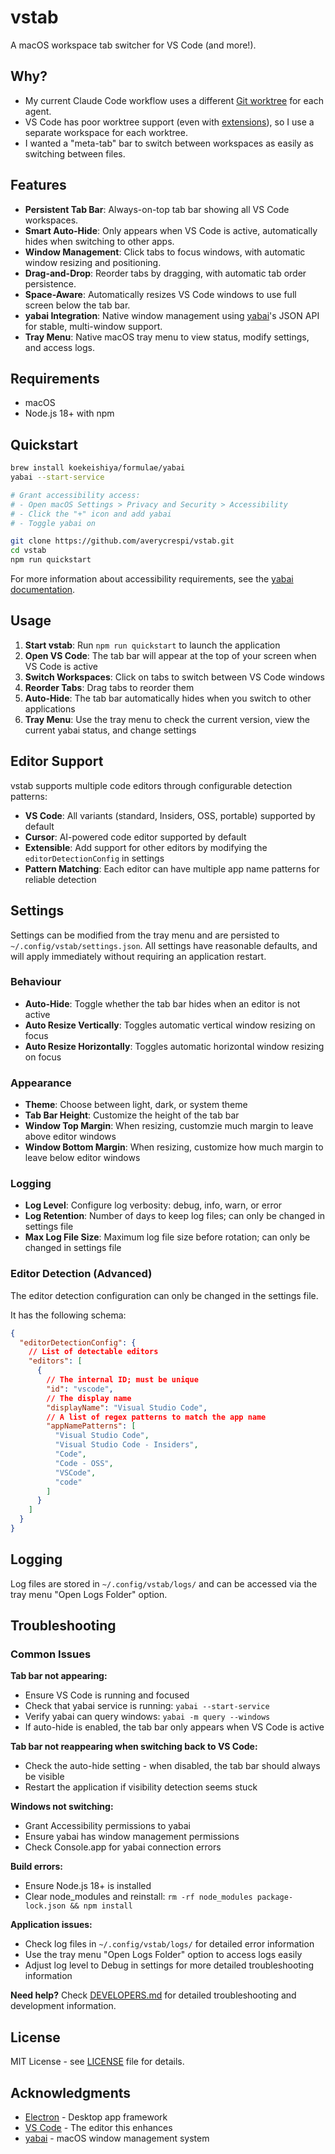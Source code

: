 # vstab

A macOS workspace tab switcher for VS Code (and more!).

## Why?

- My current Claude Code workflow uses a different [Git worktree](https://git-scm.com/docs/git-worktree) for each agent.
- VS Code has poor worktree support (even with [extensions](https://github.com/CodeInKlingon/vscode-git-worktree)), so I use a separate workspace for each worktree.
- I wanted a "meta-tab" bar to switch between workspaces as easily as switching between files.

## Features

- **Persistent Tab Bar**: Always-on-top tab bar showing all VS Code workspaces.
- **Smart Auto-Hide**: Only appears when VS Code is active, automatically hides when switching to other apps.
- **Window Management**: Click tabs to focus windows, with automatic window resizing and positioning.
- **Drag-and-Drop**: Reorder tabs by dragging, with automatic tab order persistence.
- **Space-Aware**: Automatically resizes VS Code windows to use full screen below the tab bar.
- **yabai Integration**: Native window management using [yabai](https://github.com/koekeishiya/yabai)'s JSON API for stable, multi-window support.
- **Tray Menu**: Native macOS tray menu to view status, modify settings, and access logs.

## Requirements

- macOS
- Node.js 18+ with npm

## Quickstart

```sh
brew install koekeishiya/formulae/yabai
yabai --start-service

# Grant accessibility access:
# - Open macOS Settings > Privacy and Security > Accessibility
# - Click the "+" icon and add yabai
# - Toggle yabai on

git clone https://github.com/averycrespi/vstab.git
cd vstab
npm run quickstart
```

For more information about accessibility requirements, see the [yabai documentation](https://github.com/koekeishiya/yabai?tab=readme-ov-file#requirements-and-caveats).

## Usage

1. **Start vstab**: Run `npm run quickstart` to launch the application
2. **Open VS Code**: The tab bar will appear at the top of your screen when VS Code is active
3. **Switch Workspaces**: Click on tabs to switch between VS Code windows
4. **Reorder Tabs**: Drag tabs to reorder them
5. **Auto-Hide**: The tab bar automatically hides when you switch to other applications
6. **Tray Menu**: Use the tray menu to check the current version, view the current yabai status, and change settings

## Editor Support

vstab supports multiple code editors through configurable detection patterns:

- **VS Code**: All variants (standard, Insiders, OSS, portable) supported by default
- **Cursor**: AI-powered code editor supported by default
- **Extensible**: Add support for other editors by modifying the `editorDetectionConfig` in settings
- **Pattern Matching**: Each editor can have multiple app name patterns for reliable detection

## Settings

Settings can be modified from the tray menu and are persisted to `~/.config/vstab/settings.json`.
All settings have reasonable defaults, and will apply immediately without requiring an application restart.

### Behaviour

- **Auto-Hide**: Toggle whether the tab bar hides when an editor is not active
- **Auto Resize Vertically**: Toggles automatic vertical window resizing on focus
- **Auto Resize Horizontally**: Toggles automatic horizontal window resizing on focus

### Appearance

- **Theme**: Choose between light, dark, or system theme
- **Tab Bar Height**: Customize the height of the tab bar
- **Window Top Margin**: When resizing, customzie much margin to leave above editor windows
- **Window Bottom Margin**: When resizing, customize how much margin to leave below editor windows

### Logging

- **Log Level**: Configure log verbosity: debug, info, warn, or error
- **Log Retention**: Number of days to keep log files; can only be changed in settings file
- **Max Log File Size**: Maximum log file size before rotation; can only be changed in settings file

### Editor Detection (Advanced)

The editor detection configuration can only be changed in the settings file.

It has the following schema:

```json
{
  "editorDetectionConfig": {
    // List of detectable editors
    "editors": [
      {
        // The internal ID; must be unique
        "id": "vscode",
        // The display name
        "displayName": "Visual Studio Code",
        // A list of regex patterns to match the app name
        "appNamePatterns": [
          "Visual Studio Code",
          "Visual Studio Code - Insiders",
          "Code",
          "Code - OSS",
          "VSCode",
          "code"
        ]
      }
    ]
  }
}
```

## Logging

Log files are stored in `~/.config/vstab/logs/` and can be accessed via the tray menu "Open Logs Folder" option.

## Troubleshooting

### Common Issues

**Tab bar not appearing:**

- Ensure VS Code is running and focused
- Check that yabai service is running: `yabai --start-service`
- Verify yabai can query windows: `yabai -m query --windows`
- If auto-hide is enabled, the tab bar only appears when VS Code is active

**Tab bar not reappearing when switching back to VS Code:**

- Check the auto-hide setting - when disabled, the tab bar should always be visible
- Restart the application if visibility detection seems stuck

**Windows not switching:**

- Grant Accessibility permissions to yabai
- Ensure yabai has window management permissions
- Check Console.app for yabai connection errors

**Build errors:**

- Ensure Node.js 18+ is installed
- Clear node_modules and reinstall: `rm -rf node_modules package-lock.json && npm install`

**Application issues:**

- Check log files in `~/.config/vstab/logs/` for detailed error information
- Use the tray menu "Open Logs Folder" option to access logs easily
- Adjust log level to Debug in settings for more detailed troubleshooting information

**Need help?** Check [DEVELOPERS.md](DEVELOPERS.md) for detailed troubleshooting and development information.

## License

MIT License - see [LICENSE](LICENSE) file for details.

## Acknowledgments

- [Electron](https://electronjs.org/) - Desktop app framework
- [VS Code](https://code.visualstudio.com/) - The editor this enhances
- [yabai](https://github.com/koekeishiya/yabai) - macOS window management system
